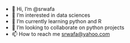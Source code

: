 - 👋 Hi, I’m @srwafa
- 👀 I’m interested in data sciences
- 🌱 I’m currently learning python and R
- 💞️ I’m looking to collaborate on python projects
- 📫 How to reach me srwafa@yahoo.com

<!---
srwafa/srwafa is a ✨ special ✨ repository because its `README.md` (this file) appears on your GitHub profile.
You can click the Preview link to take a look at your changes.
--->
